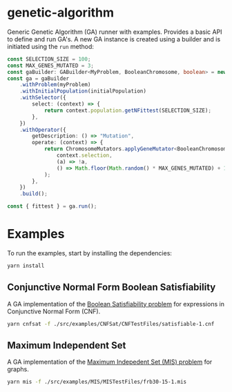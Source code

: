 # genetic-algorithm

Generic Genetic Algorithm (GA) runner with examples.  Provides a basic API to define and run GA's.  A new GA instance
is created using a builder and is initiated using the `run` method:

```typescript
const SELECTION_SIZE = 100;
const MAX_GENES_MUTATED = 3;
const gaBuilder: GABuilder<MyProblem, BooleanChromosome, boolean> = new GABuilder();
const ga = gaBuilder
    .withProblem(myProblem)
    .withInitialPopulation(initialPopulation)
    .withSelector({
        select: (context) => {
            return context.population.getNFittest(SELECTION_SIZE);
        },
    })
    .withOperator({
        getDescription: () => "Mutation",
        operate: (context) => {
            return ChromosomeMutators.applyGeneMutator<BooleanChromosome, boolean>(
                context.selection,
                (a) => !a,
                () => Math.floor(Math.random() * MAX_GENES_MUTATED) + 1,
            );
        },
    })
    .build();

const { fittest } = ga.run();
```

# Examples

To run the examples, start by installing the dependencies:

```bash
yarn install
```

## Conjunctive Normal Form Boolean Satisfiability

A GA implementation of the [Boolean Satisfiability problem](https://en.wikipedia.org/wiki/Boolean_satisfiability_problem) 
for expressions in Conjunctive Normal Form (CNF).

```bash
yarn cnfsat -f ./src/examples/CNFSat/CNFTestFiles/satisfiable-1.cnf   
```

## Maximum Independent Set

A GA implementation of the [Maximum Indepedent Set (MIS) problem](https://en.wikipedia.org/wiki/Maximal_independent_set)
for graphs.

```bash
yarn mis -f ./src/examples/MIS/MISTestFiles/frb30-15-1.mis
```
